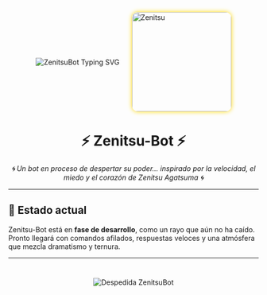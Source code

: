 <!-- ⚡✨ Presentación Teatral de Zenitsu-Bot ✨⚡ -->

<div style="display: flex; align-items: center; gap: 25px; justify-content: center; margin-bottom: 20px;">
  <!-- Título animado con energía -->
  <img src="https://readme-typing-svg.herokuapp.com?font=Fira+Code&size=40&pause=600&color=FFFF00&width=400&lines=⚡+¡Zenitsu+Bot!+⚡;♦+¡En+desarrollo!+♦" alt="ZenitsuBot Typing SVG">

  <!-- Imagen del personaje -->
  <img src="https://qu.ax/MvYPM.jpg" alt="Zenitsu" width="200" style="border-radius: 12px; box-shadow: 0 0 10px #FFD700;">
</div>

<h1 align="center">⚡ Zenitsu-Bot ⚡</h1>

<p align="center"><em>🌀 Un bot en proceso de despertar su poder... inspirado por la velocidad, el miedo y el corazón de Zenitsu Agatsuma 🌀</em></p>

<hr>

<!-- Introducción narrativa -->
<h2>🔧 Estado actual</h2>
<p>
Zenitsu-Bot está en <strong>fase de desarrollo</strong>, como un rayo que aún no ha caído.<br>
Pronto llegará con comandos afilados, respuestas veloces y una atmósfera que mezcla dramatismo y ternura.
</p>

<hr>

<!-- Despedida animada -->
<div style="text-align: center; margin-top: 40px;">
  <img src="https://readme-typing-svg.herokuapp.com?font=Fira+Code&size=20&pause=600&color=FFFF00&width=400&lines=¡Hasta+pronto!;♦+¡Que+te+valla+bien!+♦" alt="Despedida ZenitsuBot">
</div>